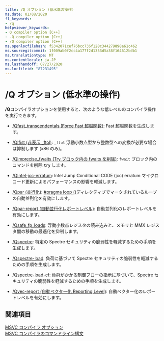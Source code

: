 ```yaml
---
title: /Q オプション (低水準の操作)
ms.date: 01/08/2020
f1_keywords:
- /q
helpviewer_keywords:
- Q compiler option [C++]
- -Q compiler option [C++]
- /Q compiler option [C++]
ms.openlocfilehash: f5342071cef76bcc736f128c344279898a61c462
ms.sourcegitcommit: 1f009ab0f2cc4a177f2d1353d5a38f164612bdb1
ms.translationtype: MT
ms.contentlocale: ja-JP
ms.lasthandoff: 07/27/2020
ms.locfileid: "87231495"
---
```

# <a name="q-options-low-level-operations"></a>/Q オプション (低水準の操作)

**/Q**コンパイラオプションを使用すると、次のような低レベルのコンパイラ操作を実行できます。

- [/Qfast_transcendentals (Force Fast 超越関数)](qfast-transcendentals-force-fast-transcendentals.md): Fast 超越関数を生成します。

- [/QIfist (非表示 _ftol)](qifist-suppress-ftol.md): `_ftol` 浮動小数点型から整数型への変換が必要な場合は抑制します (x86 のみ)。

- [/Qimprecise_fwaits (Try ブロック内の fwaits を削除)](qimprecise-fwaits-remove-fwaits-inside-try-blocks.md): `fwait` ブロック内のコマンドを削除 **`try`** します。

- [/QIntel-jcc-erratum](qintel-jcc-erratum.md): Intel Jump Conditional CODE (jcc) erratum マイクロコード更新によるパフォーマンスの影響を軽減します。

- [/Qpar (並行化)](qpar-auto-parallelizer.md): [#pragma loop ()](../../preprocessor/loop.md)ディレクティブでマークされているループの自動並列化を有効にします。

- [/Qpar-report (自動並行化レポートレベル)](qpar-report-auto-parallelizer-reporting-level.md): 自動並列化のレポートレベルを有効にします。

- [/Qsafe_fp_loads](qsafe-fp-loads.md): 浮動小数点レジスタの読み込みと、メモリと MMX レジスタ間の移動の最適化を抑制します。

- [/Qspectre](qspectre.md): 特定の Spectre セキュリティの脆弱性を軽減するための手順を生成します。

- [/Qspectre-load](qspectre-load.md): 負荷に基づいて Spectre セキュリティの脆弱性を軽減するための手順を生成します。

- [/Qspectre-load-cf](qspectre-load-cf.md): 負荷がかかる制御フローの指示に基づいて、Spectre セキュリティの脆弱性を軽減するための手順を生成します。

- [/Qvec-report (自動ベクター化 Reporting Level)](qvec-report-auto-vectorizer-reporting-level.md): 自動ベクター化のレポートレベルを有効にします。

## <a name="see-also"></a>関連項目

[MSVC コンパイラ オプション](compiler-options.md)<br/>
[MSVC コンパイラのコマンドライン構文](compiler-command-line-syntax.md)
